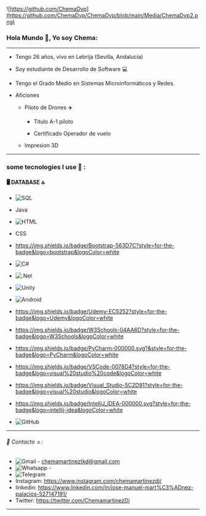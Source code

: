 ![https://github.com/ChemaDvp](https://github.com/ChemaDvp/ChemaDvp/blob/main/Media/ChemaDvp2.png)

### Hola Mundo 👋, Yo soy Chema:

***

* Tengo 26 años, vivo en Lebrija (Sevilla, Andalucía)

* Soy estudiante de Desarrollo de Software 💻

* Tengo el Grado Medio en Sistemas Microinformáticos y Redes.

* Aficiones
  
  * Piloto de Drones ✈️
    
    * Titulo A-1 piloto
    
    * Certificado Operador de vuelo
  
  * Impresion 3D

---

### some tecnologies I use 🎯 :
#### 🖥️ DATABASE 🔝
- ![SQL](https://img.shields.io/badge/MySQL-005C84?style=for-the-badge&logo=mysql&logoColor=white)

- Java

- ![HTML](https://img.shields.io/badge/HTML5-E34F26?style=for-the-badge&logo=html5&logoColor=white)

- CSS
- https://img.shields.io/badge/Bootstrap-563D7C?style=for-the-badge&logo=bootstrap&logoColor=white



- ![C#](https://img.shields.io/badge/C%23-239120?style=for-the-badge&logo=c-sharp&logoColor=white)

- ![.Net](https://img.shields.io/badge/.NET-512BD4?style=for-the-badge&logo=dotnet&logoColor=white)
  
- ![Unity](https://img.shields.io/badge/Unity-100000?style=for-the-badge&logo=unity&logoColor=white)

- ![Android](https://img.shields.io/badge/Android-3DDC84?style=for-the-badge&logo=android&logoColor=white)

- https://img.shields.io/badge/Udemy-EC5252?style=for-the-badge&logo=Udemy&logoColor=white

- https://img.shields.io/badge/W3Schools-04AA6D?style=for-the-badge&logo=W3Schools&logoColor=white
- https://img.shields.io/badge/PyCharm-000000.svg?&style=for-the-badge&logo=PyCharm&logoColor=white
- https://img.shields.io/badge/VSCode-0078D4?style=for-the-badge&logo=visual%20studio%20code&logoColor=white
- https://img.shields.io/badge/Visual_Studio-5C2D91?style=for-the-badge&logo=visual%20studio&logoColor=white
- https://img.shields.io/badge/IntelliJ_IDEA-000000.svg?style=for-the-badge&logo=intellij-idea&logoColor=white
- ![GitHub](https://img.shields.io/badge/GitHub-100000?style=for-the-badge&logo=github&logoColor=white)
---

###### 📱 Contacto 🔝 :

- ![Gmail](https://img.shields.io/badge/Gmail-D14836?style=for-the-badge&logo=gmail&logoColor=white) - chemamartineztkd@gmail.com
- ![Whatsapp](https://img.shields.io/badge/WhatsApp-25D366?style=for-the-badge&logo=whatsapp&logoColor=white) - 
- ![Telegram](https://img.shields.io/badge/Telegram-2CA5E0?style=for-the-badge&logo=telegram&logoColor=white)
- Instagram: https://www.instagram.com/chemamartinezdj/
- linkedin: https://www.linkedin.com/in/jose-manuel-mart%C3%ADnez-palacios-527147191/
- Twitter: https://twitter.com/ChemamartinezDj

---

